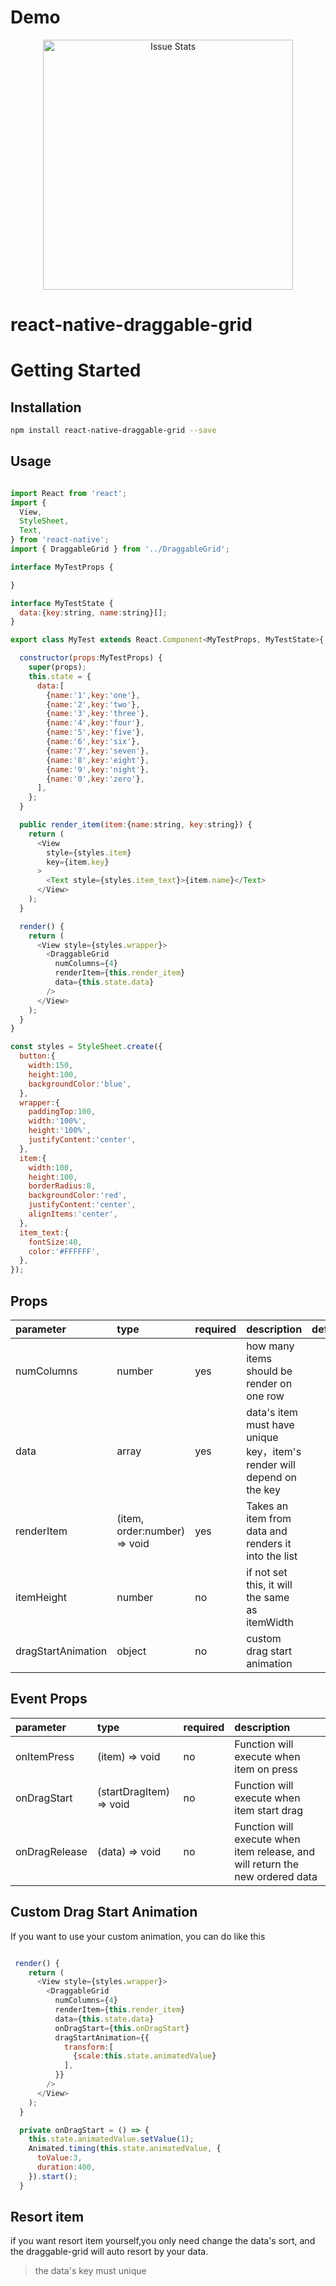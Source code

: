 # Demo

<p align="center">
  <img alt="Issue Stats" width="400" src="https://github.com/SHISME/react-native-draggable-grid/blob/master/example.gif?raw=true">
</p>


# react-native-draggable-grid

# Getting Started

## Installation

```bash
npm install react-native-draggable-grid --save
```

## Usage

```javascript

import React from 'react';
import {
  View,
  StyleSheet,
  Text,
} from 'react-native';
import { DraggableGrid } from '../DraggableGrid';

interface MyTestProps {

}

interface MyTestState {
  data:{key:string, name:string}[];
}

export class MyTest extends React.Component<MyTestProps, MyTestState>{

  constructor(props:MyTestProps) {
    super(props);
    this.state = {
      data:[
        {name:'1',key:'one'},
        {name:'2',key:'two'},
        {name:'3',key:'three'},
        {name:'4',key:'four'},
        {name:'5',key:'five'},
        {name:'6',key:'six'},
        {name:'7',key:'seven'},
        {name:'8',key:'eight'},
        {name:'9',key:'night'},
        {name:'0',key:'zero'},
      ],
    };
  }

  public render_item(item:{name:string, key:string}) {
    return (
      <View
        style={styles.item}
        key={item.key}
      >
        <Text style={styles.item_text}>{item.name}</Text>
      </View>
    );
  }

  render() {
    return (
      <View style={styles.wrapper}>
        <DraggableGrid
          numColumns={4}
          renderItem={this.render_item}
          data={this.state.data}
        />
      </View>
    );
  }
}

const styles = StyleSheet.create({
  button:{
    width:150,
    height:100,
    backgroundColor:'blue',
  },
  wrapper:{
    paddingTop:100,
    width:'100%',
    height:'100%',
    justifyContent:'center',
  },
  item:{
    width:100,
    height:100,
    borderRadius:8,
    backgroundColor:'red',
    justifyContent:'center',
    alignItems:'center',
  },
  item_text:{
    fontSize:40,
    color:'#FFFFFF',
  },
});


```

## Props

| parameter  | type   | required | description | default|
| :--------  | :----  | :------- | :---------- | :----- |
| numColumns | number | yes      | how many items should be render on one row|  |
| data       | array  | yes      | data's item must have unique key，item's render will depend on the key| |
| renderItem |(item, order:number) => void| yes | Takes an item from data and renders it into the list | |
| itemHeight | number | no       | if not set this, it will the same as itemWidth | |
| dragStartAnimation | object | no | custom drag start animation | |

## Event Props


| parameter  | type   | required | description |
| :--------  | :----  | :------- | :---------- |
| onItemPress | (item) => void | no      | Function will execute when item on press |
| onDragStart | (startDragItem) => void | no | Function will execute when item start drag |
| onDragRelease | (data) => void | no | Function will execute when item release, and will return the new ordered data |

## Custom Drag Start Animation

If you want to use your custom animation, you can do like this

```javascript

 render() {
    return (
      <View style={styles.wrapper}>
        <DraggableGrid
          numColumns={4}
          renderItem={this.render_item}
          data={this.state.data}
          onDragStart={this.onDragStart}
          dragStartAnimation={{
            transform:[
              {scale:this.state.animatedValue}
            ],
          }}
        />
      </View>
    );
  }

  private onDragStart = () => {
    this.state.animatedValue.setValue(1);
    Animated.timing(this.state.animatedValue, {
      toValue:3,
      duration:400,
    }).start();
  }

```

## Resort item

if you want resort item yourself,you only need change the data's sort, and the draggable-grid will auto resort by your data.

> the data's key must unique
